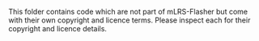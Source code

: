 This folder contains code which are not part of mLRS-Flasher but come with their own copyright and licence terms. Please inspect each for their copyright and licence details.
